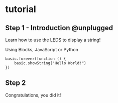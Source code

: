 # tutorial
## Step 1 - Introduction @unplugged

Learn how to use the LEDS to display a string! 



Using Blocks, JavaScript or Python
```blocks
basic.forever(function () {
    basic.showString("Hello World!")
})
```
## Step 2

Congratulations, you did it!

